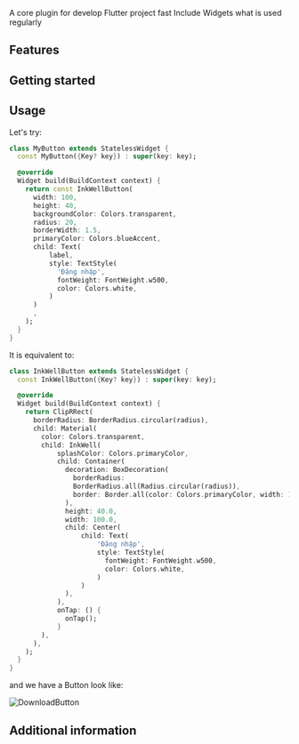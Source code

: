 A core plugin for develop Flutter project fast
Include Widgets what is used regularly 

## Features


## Getting started


## Usage

Let's try: 
```dart
class MyButton extends StatelessWidget {
  const MyButton({Key? key}) : super(key: key);

  @override
  Widget build(BuildContext context) {
    return const InkWellButton(
      width: 100,
      height: 40,
      backgroundColor: Colors.transparent,
      radius: 20,
      borderWidth: 1.5,
      primaryColor: Colors.blueAccent,
      child: Text(
          label,
          style: TextStyle(
            'Đăng nhập',
            fontWeight: FontWeight.w500,
            color: Colors.white,
          )
      )
      ,
    );
  }
}
```

It is equivalent to:

```dart
class InkWellButton extends StatelessWidget {
  const InkWellButton({Key? key}) : super(key: key);

  @override
  Widget build(BuildContext context) {
    return ClipRRect(
      borderRadius: BorderRadius.circular(radius),
      child: Material(
        color: Colors.transparent,
        child: InkWell(
            splashColor: Colors.primaryColor,
            child: Container(
              decoration: BoxDecoration(
                borderRadius:
                BorderRadius.all(Radius.circular(radius)),
                border: Border.all(color: Colors.primaryColor, width: 1.5),
              ),
              height: 40.0,
              width: 100.0,
              child: Center(
                  child: Text(
                      'Đăng nhập',
                      style: TextStyle(
                        fontWeight: FontWeight.w500,
                        color: Colors.white,
                      )
                  )
              ),
            ),
            onTap: () {
              onTap();
            }
        ),
      ),
    );
  }
}
```

and we have a Button look like:

![DownloadButton](https://cdn.discordapp.com/attachments/960780341952544798/1013290258168827945/z3677788945730_4c58a199ab1309972048c826f795de09.jpg)

## Additional information

